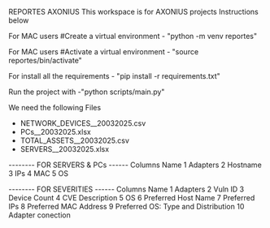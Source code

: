 
REPORTES AXONIUS
This workspace is for AXONIUS projects 
Instructions below

For MAC users #Create a virtual environment - "python -m venv reportes"

For MAC users #Activate a virtual environment - "source reportes/bin/activate"

For install all the requirements - "pip install -r requirements.txt"

Run the project with -"python scripts/main.py"

We need the following Files

 + NETWORK_DEVICES_<CENTRAL>_20032025.csv
 + PCs_<CENTRAL>_20032025.xlsx
 + TOTAL_ASSETS_<CENTRAL>_20032025.csv
 + SERVERS_<CENTRAL>_20032025.xlsx

-------- FOR SERVERS & PCs ------
Columns     Name
1           Adapters
2           Hostname
3           IPs
4           MAC
5           OS

-------- FOR SEVERITIES ------
Columns     Name
1           Adapters
2           Vuln ID
3           Device Count
4           CVE Description
5           OS
6           Preferred Host Name
7           Preferred IPs
8           Preferred MAC Address
9           Preferred OS: Type and Distribution
10          Adapter conection


